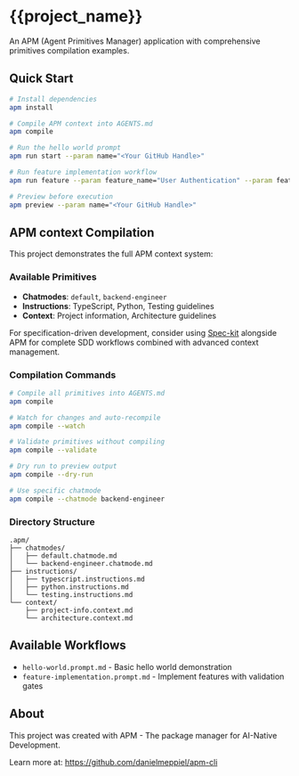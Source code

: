 # {{project_name}}

An APM (Agent Primitives Manager) application with comprehensive primitives compilation examples.

## Quick Start

```bash
# Install dependencies
apm install

# Compile APM context into AGENTS.md
apm compile

# Run the hello world prompt
apm run start --param name="<Your GitHub Handle>"

# Run feature implementation workflow
apm run feature --param feature_name="User Authentication" --param feature_description="Implement secure user login and registration"

# Preview before execution
apm preview --param name="<Your GitHub Handle>"
```

## APM context Compilation

This project demonstrates the full APM context system:

### Available Primitives
- **Chatmodes**: `default`, `backend-engineer`
- **Instructions**: TypeScript, Python, Testing guidelines
- **Context**: Project information, Architecture guidelines

For specification-driven development, consider using [Spec-kit](https://github.com/github/spec-kit) alongside APM for complete SDD workflows combined with advanced context management.

### Compilation Commands
```bash
# Compile all primitives into AGENTS.md
apm compile

# Watch for changes and auto-recompile
apm compile --watch

# Validate primitives without compiling
apm compile --validate

# Dry run to preview output
apm compile --dry-run

# Use specific chatmode
apm compile --chatmode backend-engineer
```

### Directory Structure
```
.apm/
├── chatmodes/
│   ├── default.chatmode.md
│   └── backend-engineer.chatmode.md
├── instructions/
│   ├── typescript.instructions.md
│   ├── python.instructions.md
│   └── testing.instructions.md
└── context/
    ├── project-info.context.md
    └── architecture.context.md

```

## Available Workflows
- `hello-world.prompt.md` - Basic hello world demonstration
- `feature-implementation.prompt.md` - Implement features with validation gates

## About

This project was created with APM - The package manager for AI-Native Development.

Learn more at: https://github.com/danielmeppiel/apm-cli

